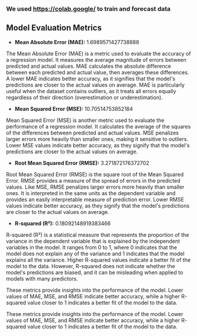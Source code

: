 ### We used https://colab.google/ to train and forecast data
## Model Evaluation Metrics

- **Mean Absolute Error (MAE):** 1.6989571427738888

The Mean Absolute Error (MAE) is a metric used to evaluate the accuracy of a regression model. It measures the average magnitude of errors between predicted and actual values. MAE calculates the absolute difference between each predicted and actual value, then averages these differences. A lower MAE indicates better accuracy, as it signifies that the model's predictions are closer to the actual values on average. MAE is particularly useful when the dataset contains outliers, as it treats all errors equally regardless of their direction (overestimation or underestimation).

- **Mean Squared Error (MSE):** 10.70514753852184

Mean Squared Error (MSE) is another metric used to evaluate the performance of a regression model. It calculates the average of the squares of the differences between predicted and actual values. MSE penalizes larger errors more heavily than smaller ones, making it sensitive to outliers. Lower MSE values indicate better accuracy, as they signify that the model's predictions are closer to the actual values on average.

- **Root Mean Squared Error (RMSE):** 3.271872176372702

Root Mean Squared Error (RMSE) is the square root of the Mean Squared Error. RMSE provides a measure of the spread of errors in the predicted values. Like MSE, RMSE penalizes larger errors more heavily than smaller ones. It is interpreted in the same units as the dependent variable and provides an easily interpretable measure of prediction error. Lower RMSE values indicate better accuracy, as they signify that the model's predictions are closer to the actual values on average.

- **R-squared (R²):** 0.18092148919383466

R-squared (R²) is a statistical measure that represents the proportion of the variance in the dependent variable that is explained by the independent variables in the model. It ranges from 0 to 1, where 0 indicates that the model does not explain any of the variance and 1 indicates that the model explains all the variance. Higher R-squared values indicate a better fit of the model to the data. However, R-squared does not indicate whether the model's predictions are biased, and it can be misleading when applied to models with many predictors.

These metrics provide insights into the performance of the model. Lower values of MAE, MSE, and RMSE indicate better accuracy, while a higher R-squared value closer to 1 indicates a better fit of the model to the data.

These metrics provide insights into the performance of the model. Lower values of MAE, MSE, and RMSE indicate better accuracy, while a higher R-squared value closer to 1 indicates a better fit of the model to the data.

<!-- We used https://colab.google/ to train and forecast data -->

